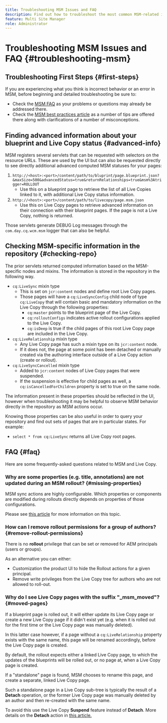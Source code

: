 ```yaml
---
title: Troubleshooting MSM Issues and FAQ
description: Find out how to troubleshoot the most common MSM-related issues and get answers the most common MSM-related questions.
feature: Multi Site Manager
role: Administrator
---
```


# Troubleshooting MSM Issues and FAQ {#troubleshooting-msm}

## Troubleshooting First Steps {#first-steps}

If you are experiencing what you think is incorrect behavior or an error in MSM, before beginning and detailed troubleshooting be sure to:

* Check the [MSM FAQ](#faq) as your problems or questions may already be addressed there.
* Check the [MSM best practices article](best-practices.md) as a number of tips are offered there along with clarifications of a number of misconceptions.

## Finding advanced information about your blueprint and Live Copy status {#advanced-info}

MSM registers several servlets that can be requested with selectors on the resource URLs. These are used by the UI but can also be requested directly to see directly additional advanced computed MSM statuses for your pages:

1. `http://<host>:<port>/content/path/to/bluprint/page.blueprint.json?&maxSize=500&advancedStatus=true&returnRelationships=true&msm%3Atrigger=ROLLOUT`
   * Use this on a blueprint page to retrieve the list of all Live Copies linked to it, with additional Live Copy status information.
1. `http://<host>:<port>/content/path/to/livecopy/page.msm.json`
   * Use this on Live Copy pages to retrieve advanced information on their connection with their blueprint pages. If the page is not a Live Copy, nothing is returned.

Those servlets generate DEBUG Log messages through the `com.day.cq.wcm.msm` logger that can also be helpful.

## Checking MSM-specific information in the repository {#checking-repo}

The prior servlets returned computed information based on the MSM-specific nodes and mixins. The information is stored in the repository in the following way.

* `cq:LiveSync` mixin type
  * This is set on `jcr:content` nodes and define root Live Copy pages.
  * Those pages will have a `cq:LiveSyncConfig` child node of type `cq:LiveCopy` that will contain basic and mandatory information on the Live Copy through the following properties:
    * `cq:master` points to the blueprint page of the Live Copy.
    * `cq:rolloutConfigs` indicates active rollout configurations applied to the Live Copy.
    * `cq:isDeep` is true if the child pages of this root Live Copy page are included in the Live Copy.
* `cq:LiveRelationship` mixin type
  * Any Live Copy page has such a mixin type on its `jcr:content` node.
  * If it does not, the page at some point has been detached or manually created via the authoring interface outside of a Live Copy action (create or rollout).
* `cq:LiveSyncCancelled` mixin type
  * Added to `jcr:content` nodes of Live Copy pages that were suspended.
  * If the suspension is effective for child pages as well, a `cq:isCancelledForChildren` property is set to true on the same node.

The information present in these properties should be reflected in the UI, however when troubleshooting it may be helpful to observe MSM behavior directly in the repository as MSM actions occur.

Knowing those properties can be also useful in order to query your repository and find out sets of pages that are in particular states. For example:

* `select * from cq:LiveSync` returns all Live Copy root pages.

## FAQ {#faq}

Here are some frequently-asked questions related to MSM and Live Copy.

### Why are some properties (e.g. title, annotations) are not updated during an MSM rollout? {#missing-properties}

MSM sync actions are highly configurable. Which properties or components are modified during rollouts directly depends on properties of those configurations.

Please see [this article](best-practices.md) for more information on this topic.

### How can I remove rollout permissions for a group of authors? {#remove-rollout-permissions}

There is no **rollout** privilege that can be set or removed for AEM principals (users or groups).

As an alternative you can either:

* Customization the product UI to hide the Rollout actions for a given principal.
* Remove write privileges from the Live Copy tree for authors who are not allowed to roll-out.

### Why do I see Live Copy pages with the suffix "_msm_moved"? {#moved-pages}

If a blueprint page is rolled out, it will either update its Live Copy page or create a new Live Copy page if it didn't exist yet (e.g. when it is rolled out for the first time or the Live Copy page was manually deleted).

In this latter case however, if a page without a `cq:LiveRelationship` property exists with the same name, this page will be renamed accordingly, before the Live Copy page is created.

By default, the rollout expects either a linked Live Copy page, to which the updates of the blueprints will be rolled out, or no page at, when a Live Copy page is created.

If a "standalone" page is found, MSM chooses to rename this page, and create a separate, linked Live Copy page.

Such a standalone page in a Live Copy sub-tree is typically the result of a **Detach** operation, or the former Live Copy page was manually deleted by an author and then re-created with the same name.

To avoid this use the Live Copy **Suspend** feature instead of **Detach**. More details on the **Detach** action in [this article.](creating-live-copies.md)
